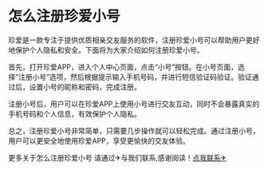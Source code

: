 # 怎么注册珍爱小号

珍爱是一款专注于提供优质相亲交友服务的软件，注册珍爱小号可以帮助用户更好地保护个人隐私和安全。下面将为大家介绍如何注册珍爱小号。

首先，打开珍爱APP，进入个人中心页面，点击“小号”按钮。在小号页面，选择“注册小号”选项，然后根据提示输入手机号码，并进行短信验证码验证。验证通过后，设置小号的昵称和密码，完成注册。

注册小号后，用户可以在珍爱APP上使用小号进行交友互动，同时不会暴露真实的手机号码和个人信息，有效保护个人隐私。

总之，注册珍爱小号非常简单，只需要几步操作就可以轻松完成。通过注册小号，用户可以更安全地使用珍爱APP，享受更愉快的交友体验。

更多关于怎么注册珍爱小号 请通过✈与我们联系,感谢阅读！[点我联系✈](https://web.G208.com)